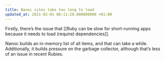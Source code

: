 ```yaml
---
title: Nanoc sites take too long to load
updated_at: 2021-02-01 08:11:20.000000000 +01:00
---
```



Firstly, there’s the issue that [[Ruby can be slow for short-running apps because it needs to load (require) dependencies]].

Nanoc builds an in-memory list of all items, and that can take a while. Additionally, it builds pressure on the garbage collector, although that’s less of an issue in recent Rubies.